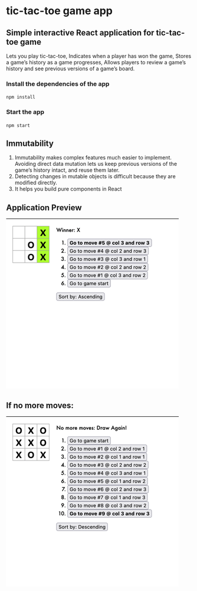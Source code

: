 #  tic-tac-toe game app
## Simple interactive React application for tic-tac-toe game

Lets you play tic-tac-toe,
Indicates when a player has won the game,
Stores a game’s history as a game progresses,
Allows players to review a game’s history and see previous versions of a game’s board.

### Install the dependencies of the app
`npm install`

### Start the app
`npm start`

## Immutability
1. Immutability makes complex features much easier to implement.
Avoiding direct data mutation lets us keep previous versions of the game’s history intact, and reuse them later.
2. Detecting changes in mutable objects is difficult because they are modified directly. 
3. It helps you build pure components in React

## Application Preview
![img.png](img.png)

## If no more moves:
![img_1.png](img_1.png)
